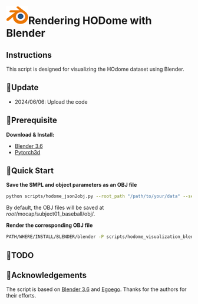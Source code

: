 # ![Blender](./Blender_logo_no_text.png)Rendering HODome with Blender
## Instructions

This script is designed for visualizing the HOdome dataset using Blender.

## 🚀Update
- 2024/06/06: Upload the code


## 📖Prerequisite
**Download & Install:**
- [Blender 3.6](https://mirror.freedif.org/blender/release/Blender3.6/blender-3.6.12-linux-x64.tar.xz)
-  [Pytorch3d](https://github.com/facebookresearch/pytorch3d/blob/main/INSTALL.md)

## 🥳Quick Start

**Save the SMPL and object parameters as an OBJ file**

```bash
python scripts/hodome_json2obj.py --root_path "/path/to/your/data" --seq_name "subject01_baseball"
```
By default, the OBJ files will be saved at $root$/mocap/subject01_baseball/obj/.

**Render the corresponding OBJ file**
```bash
PATH/WHERE/INSTALL/BLENDER/blender -P scripts/hodome_visualization_blender.py -b -- --obj_path /nas/nas_10/NeuralDome/Hodome/mocap/subject01_baseball/obj/ --vis_path /nas/nas_10/NeuralDome/Hodome/vis/subject01_baseball/
```


## 🫥TODO


## 🫶Acknowledgements
The script is based on [Blender 3.6](https://mirror.freedif.org/blender/release/Blender3.6/blender-3.6.12-linux-x64.tar.xz) and [Egoego](https://github.com/lijiaman/egoego_release). Thanks for the authors for their efforts.
